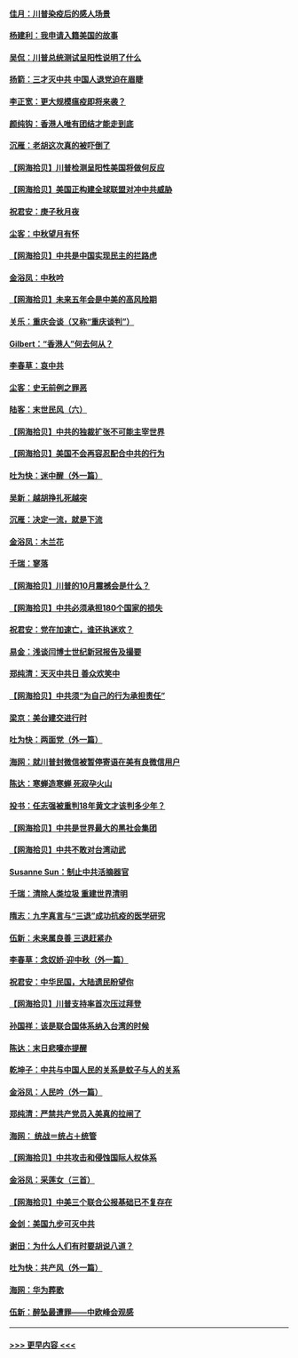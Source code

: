 #### [佳月：川普染疫后的感人场景](../pages/nsc993/n12456994.md?t=10061951) 
#### [杨建利：我申请入籍美国的故事](../pages/nsc993/n12455635.md?t=10061951) 
#### [吴侃：川普总统测试呈阳性说明了什么](../pages/nsc993/n12451869.md?t=10061951) 
#### [扬箭：三才灭中共 中国人退党迫在眉睫](../pages/nsc993/n12451842.md?t=10061951) 
#### [李正宽：更大规模瘟疫即将来袭？](../pages/nsc993/n12451455.md?t=10061951) 
#### [颜纯钩：香港人唯有团结才能走到底](../pages/nsc993/n12450870.md?t=10061951) 
#### [沉雁：老胡这次真的被吓倒了](../pages/nsc993/n12449796.md?t=10061951) 
#### [【网海拾贝】川普检测呈阳性美国将做何反应](../pages/nsc993/n12449042.md?t=10061951) 
#### [【网海拾贝】美国正构建全球联盟对冲中共威胁](../pages/nsc993/n12446580.md?t=10061951) 
#### [祝君安：庚子秋月夜](../pages/nsc993/n12445870.md?t=10061951) 
#### [尘客：中秋望月有怀](../pages/nsc993/n12444632.md?t=10061951) 
#### [【网海拾贝】中共是中国实现民主的拦路虎](../pages/nsc993/n12443573.md?t=10061951) 
#### [金浴凤：中秋吟](../pages/nsc993/n12441773.md?t=10061951) 
#### [【网海拾贝】未来五年会是中美的高风险期](../pages/nsc993/n12440760.md?t=10061951) 
#### [关乐：重庆会谈（又称“重庆谈判”）](../pages/nsc993/n12437525.md?t=10061951) 
#### [Gilbert：“香港人”何去何从？](../pages/nsc993/n12435894.md?t=10061951) 
#### [李春草：哀中共](../pages/nsc993/n12435874.md?t=10061951) 
#### [尘客：史无前例之罪恶](../pages/nsc993/n12435762.md?t=10061951) 
#### [陆客：末世民风（六）](../pages/nsc993/n12435354.md?t=10061951) 
#### [【网海拾贝】中共的独裁扩张不可能主宰世界](../pages/nsc993/n12435151.md?t=10061951) 
#### [【网海拾贝】美国不会再容忍配合中共的行为](../pages/nsc993/n12433808.md?t=10061951) 
#### [吐为快：迷中醒（外一篇）](../pages/nsc993/n12433585.md?t=10061951) 
#### [吴新：越胡挣扎死越突](../pages/nsc993/n12433562.md?t=10061951) 
#### [沉雁：决定一流，就是下流](../pages/nsc993/n12432128.md?t=10061951) 
#### [金浴凤：木兰花](../pages/nsc993/n12432124.md?t=10061951) 
#### [千瑞：寥落](../pages/nsc993/n12432071.md?t=10061951) 
#### [【网海拾贝】川普的10月震撼会是什么？](../pages/nsc993/n12431624.md?t=10061951) 
#### [【网海拾贝】中共必须承担180个国家的损失](../pages/nsc993/n12428893.md?t=10061951) 
#### [祝君安：党在加速亡，谁还执迷欢？](../pages/nsc993/n12428652.md?t=10061951) 
#### [易金：浅谈闫博士世纪新冠报告及撮要](../pages/nsc993/n12426822.md?t=10061951) 
#### [郑纯清：天灭中共日 善众欢笑中](../pages/nsc993/n12426784.md?t=10061951) 
#### [【网海拾贝】中共须“为自己的行为承担责任”](../pages/nsc993/n12426067.md?t=10061951) 
#### [梁京：美台建交进行时](../pages/nsc993/n12424066.md?t=10061951) 
#### [吐为快：两面党（外一篇）](../pages/nsc993/n12424043.md?t=10061951) 
#### [海网：就川普封微信被暂停寄语在美有良微信用户](../pages/nsc993/n12424021.md?t=10061951) 
#### [陈达：寒蝉造寒蝉 死寂孕火山](../pages/nsc993/n12423958.md?t=10061951) 
#### [投书：任志强被重判18年黄文才该判多少年？](../pages/nsc993/n12423672.md?t=10061951) 
#### [【网海拾贝】中共是世界最大的黑社会集团](../pages/nsc993/n12423543.md?t=10061951) 
#### [【网海拾贝】中共不敢对台湾动武](../pages/nsc993/n12421418.md?t=10061951) 
#### [Susanne Sun：制止中共活摘器官](../pages/nsc993/n12419654.md?t=10061951) 
#### [千瑞：清除人类垃圾 重建世界清明](../pages/nsc993/n12419414.md?t=10061951) 
#### [隋志：九字真言与“三退”成功抗疫的医学研究](../pages/nsc993/n12419248.md?t=10061951) 
#### [伍新：未来属良善 三退赶紧办](../pages/nsc993/n12418496.md?t=10061951) 
#### [李春草：念奴娇·迎中秋（外一篇）](../pages/nsc993/n12418465.md?t=10061951) 
#### [祝君安：中华民国，大陆遗民盼望你](../pages/nsc993/n12418089.md?t=10061951) 
#### [【网海拾贝】川普支持率首次压过拜登](../pages/nsc993/n12418050.md?t=10061951) 
#### [孙国祥：该是联合国体系纳入台湾的时候](../pages/nsc993/n12417369.md?t=10061951) 
#### [陈达：末日悲嚎亦提醒](../pages/nsc993/n12416736.md?t=10061951) 
#### [乾坤子：中共与中国人民的关系是蚊子与人的关系](../pages/nsc993/n12416632.md?t=10061951) 
#### [金浴凤：人民吟（外一篇）](../pages/nsc993/n12416567.md?t=10061951) 
#### [郑纯清：严禁共产党员入美真的拉闸了](../pages/nsc993/n12416550.md?t=10061951) 
#### [海网： 统战＝统占＋统管](../pages/nsc993/n12416404.md?t=10061951) 
#### [【网海拾贝】中共攻击和侵蚀国际人权体系](../pages/nsc993/n12416250.md?t=10061951) 
#### [金浴凤：采莲女（三首）](../pages/nsc993/n12415517.md?t=10061951) 
#### [【网海拾贝】中美三个联合公报基础已不复存在](../pages/nsc993/n12415054.md?t=10061951) 
#### [金剑：美国九步可灭中共](../pages/nsc993/n12413183.md?t=10061951) 
#### [谢田：为什么人们有时要胡说八道？](../pages/nsc993/n12411861.md?t=10061951) 
#### [吐为快：共产风（外一篇）](../pages/nsc993/n12411761.md?t=10061951) 
#### [海网：华为葬歌](../pages/nsc993/n12410381.md?t=10061951) 
#### [伍新：醉坠最遭罪——中欧峰会观感](../pages/nsc993/n12410364.md?t=10061951) 

----
#### [ >>> 更早内容 <<< ](../indexes/nsc993-earlier.md)
